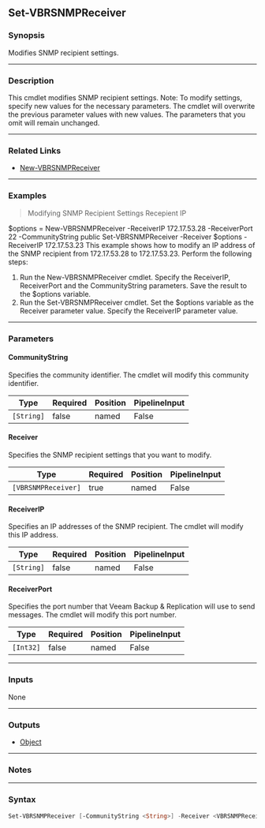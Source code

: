 Set-VBRSNMPReceiver
-------------------

### Synopsis
Modifies SNMP recipient settings.

---

### Description

This cmdlet modifies SNMP recipient settings.
Note: To modify settings, specify new values for the necessary parameters. The cmdlet will overwrite the previous parameter values with new values. The parameters that you omit will remain unchanged.

---

### Related Links
* [New-VBRSNMPReceiver](New-VBRSNMPReceiver)

---

### Examples
> Modifying SNMP Recipient Settings Recepient IP

$options = New-VBRSNMPReceiver -ReceiverIP 172.17.53.28 -ReceiverPort 22 -CommunityString public
Set-VBRSNMPReceiver -Receiver $options -ReceiverIP 172.17.53.23
This example shows how to modify an IP address of the SNMP recipient from 172.17.53.28 to 172.17.53.23.
Perform the following steps:
1. Run the New-VBRSNMPReceiver cmdlet. Specify the ReceiverIP, ReceiverPort and the CommunityString parameters. Save the result to the $options variable.
2. Run the Set-VBRSNMPReceiver cmdlet. Set the $options variable as the Receiver parameter value. Specify the ReceiverIP parameter value.

---

### Parameters
#### **CommunityString**
Specifies the community identifier. The cmdlet will modify this community identifier.

|Type      |Required|Position|PipelineInput|
|----------|--------|--------|-------------|
|`[String]`|false   |named   |False        |

#### **Receiver**
Specifies the SNMP recipient settings that you want to modify.

|Type               |Required|Position|PipelineInput|
|-------------------|--------|--------|-------------|
|`[VBRSNMPReceiver]`|true    |named   |False        |

#### **ReceiverIP**
Specifies an IP addresses of the SNMP recipient. The cmdlet will modify this IP address.

|Type      |Required|Position|PipelineInput|
|----------|--------|--------|-------------|
|`[String]`|false   |named   |False        |

#### **ReceiverPort**
Specifies the port number that Veeam Backup & Replication will use to send messages. The cmdlet will modify this port number.

|Type     |Required|Position|PipelineInput|
|---------|--------|--------|-------------|
|`[Int32]`|false   |named   |False        |

---

### Inputs
None

---

### Outputs
* [Object](https://learn.microsoft.com/en-us/dotnet/api/System.Object)

---

### Notes

---

### Syntax
```PowerShell
Set-VBRSNMPReceiver [-CommunityString <String>] -Receiver <VBRSNMPReceiver> [-ReceiverIP <String>] [-ReceiverPort <Int32>] [<CommonParameters>]
```
